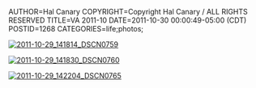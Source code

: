 AUTHOR=Hal Canary
COPYRIGHT=Copyright Hal Canary / ALL RIGHTS RESERVED
TITLE=VA 2011-10
DATE=2011-10-30 00:00:49-05:00 (CDT)
POSTID=1268
CATEGORIES=life;photos;

[![2011-10-29_141814_DSCN0759](https://halcanary.org/images/e1649da8b88ec19ad341cbc5c82588ea37b9ac8e.jpg)](http://www.flickr.com/photos/philosophies/6311662307/)

[![2011-10-29_141830_DSCN0760](https://halcanary.org/images/740939c8ba2b7eed197531b3bfd7db97c36d668c.jpg)](http://www.flickr.com/photos/philosophies/6311662297/)

[![2011-10-29_142204_DSCN0765](https://halcanary.org/images/42e37fa290bf4b31d14d9e8732d3cedf62465ec1.jpg)](http://www.flickr.com/photos/philosophies/6311662295/)
